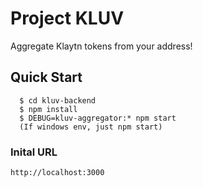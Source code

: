 # Project KLUV

Aggregate Klaytn tokens from your address!


## Quick Start

	  $ cd kluv-backend
	  $ npm install
	  $ DEBUG=kluv-aggregator:* npm start
	  (If windows env, just npm start)
	  

### Inital URL
    http://localhost:3000

